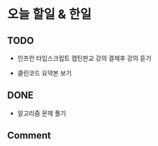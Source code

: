 # 오늘 할일 & 한일

## TODO

- 인프런 타입스크립트 캡틴판교 강의 결제후 강의 듣기

- 클린코드 요약본 보기

## DONE

- 알고리즘 문제 풀기

## Comment
